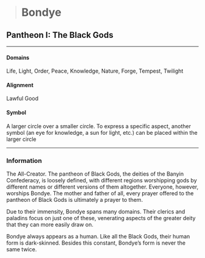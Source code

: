 ># Bondye

## Pantheon I: The Black Gods

***

#### Domains

Life, Light, Order, Peace, Knowledge, Nature, Forge, Tempest, Twilight

#### Alignment

Lawful Good

#### Symbol

A larger circle over a smaller circle. To express a specific aspect, another symbol (an eye for knowledge, a sun for light, etc.) can be placed within the larger circle

***

### Information

The All-Creator. The pantheon of Black Gods, the deities of the Banyin Confederacy, is loosely defined, with different regions worshipping gods by different names or different versions of them altogether. Everyone, however, worships Bondye. The mother and father of all, every prayer offered to the pantheon of Black Gods is ultimately a prayer to them.

 Due to their immensity, Bondye spans many domains. Their clerics and paladins focus on just one of these, venerating aspects of the greater deity that they can more easily draw on.

 Bondye always appears as a human. Like all the Black Gods, their human form is dark-skinned. Besides this constant, Bondye’s form is never the same twice.
